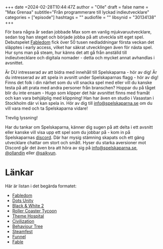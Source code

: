 +++
date =2024-02-28T10:44:47Z
author = "Olle"
draft = false 
name = "Max Grenaa"
subtitle="Från programmerare till lyckad indieutvecklare"
categories = ["episode"]
hashtags = ""
audiofile = ""
libsynid = "30134138"
+++

För bara några år sedan jobbade Max som en vanlig mjukvaruutvecklare, sedan tog han steget och började jobba på att utveckla sitt eget spel. Debutspelet [Fabledom](https://www.youtube.com/watch?v=4hq7-ahKt8E) fick över 50 tusen nedladdningar första veckan det släpptes i early access, vilket har säkrat utvecklingen även för nästa spel. Hur syns man på steam, hur känns det att gå från anställd till indieutvecklare och digitala nomader - detta och mycket annat avhandlas i avsnittet. 

Är DU intresserad av att bidra med innehåll till Spelskaparna - hör av dig! Är du intresserad av att spela in avsnitt under Spelskaparnas flagg - hör av dig! Finns det folk i din närhet som du vill snacka spel med eller vill du kanske testa på att prata med andra personer från branschen? Hoppar du på tåget blir du inte ensam - Hugo som klipper det här avsnittet finns med framåt och kan vara behjälplig med klippning! Han har även en studio i Vasastan i Stockholm där vi kan spela in. Hör av dig till info@spelskaparna.se om du vill vara med och ta Spelskaparna vidare! 

Trevlig lyssning!

Har du tankar om Spelskaparna, känner dig sugen på att delta i ett avsnitt eller kanske vill visa upp ett spel som du jobbar på - kom in på Spelskaparnas [discord](https://discord.gg/hBHEXss). Där har mysig stämning skapats och ett gäng utvecklare chattar om stort och smått. Hyser du starka aversioner mot Discord går det även bra att höra av sig på info@spelskaparna.se, [@ollandin](https://twitter.com/ollelandin) eller [@saikyun](https://twitter.com/Saikyun).

# Länkar
Här är listan i det begärda formatet:
* [Fabledom](https://www.youtube.com/watch?v=4hq7-ahKt8E)
* [Dots Unity](https://unity.com/dots)
* [Black & White 2](https://en.wikipedia.org/wiki/Black_%26_White_2)
* [Roller Coaster Tycoon](https://en.wikipedia.org/wiki/RollerCoaster_Tycoon)
* [Theme Hospital](https://en.wikipedia.org/wiki/Theme_Hospital)
* [Civilization](https://en.wikipedia.org/wiki/Civilization_(series))
* [Behaviour Tree](https://en.wikipedia.org/wiki/Behavior_tree_(artificial_intelligence,_robotics_and_control))
* [Steamfest](https://store.steampowered.com/sale/nextfest)
* [Funnel](https://en.wikipedia.org/wiki/Purchase_funnel)
* [Fable](https://en.wikipedia.org/wiki/Fable_(video_game_series))